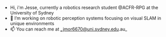 ### 
- Hi, i'm Jesse, currently a robotics research student @ACFR-RPG at the University of Sydney
- 🔭 I’m working on robotic perception systems focusing on visual SLAM in unique environments
- 📫 You can reach me at _jmor6670@uni.sydney.edu.au_

<!--
**jessemorris/jessemorris** is a ✨ _special_ ✨ repository because its `README.md` (this file) appears on your GitHub profile.

Here are some ideas to get you started:

- 🔭 I’m currently working on ...
- 🌱 I’m currently learning ...
- 👯 I’m looking to collaborate on ...
- 🤔 I’m looking for help with ...
- 💬 Ask me about ...
- 📫 How to reach me: ...
- 😄 Pronouns: ...
- ⚡ Fun fact: ...
-->
